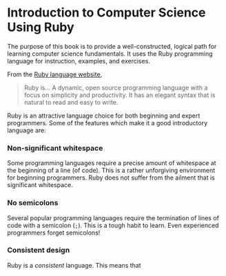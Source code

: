 # Introduction to Computer Science Using Ruby

The purpose of this book is to provide a well-constructed, logical path for learning computer science fundamentals. It uses the Ruby programming language for instruction, examples, and exercises.

From the [Ruby language website](https://www.ruby-lang.org/en/),

> Ruby is... A dynamic, open source programming language with a focus on simplicity and productivity. It has an elegant syntax that is natural to read and easy to write.

Ruby is an attractive language choice for both beginning and expert programmers. Some of the features which make it a good introductory language are:

### Non-significant whitespace

Some programming languages require a precise amount of whitespace at the beginning of a line (of code). This is a rather unforgiving environment for beginning programmers. Ruby does not suffer from the ailment that is significant whitespace.

### No semicolons

Several popular programming languages require the termination of lines of code with a semicolon (`;`). This is a tough habit to learn. Even experienced programmers forget semicolons!

### Consistent design

Ruby is a _consistent_ language. This means that 